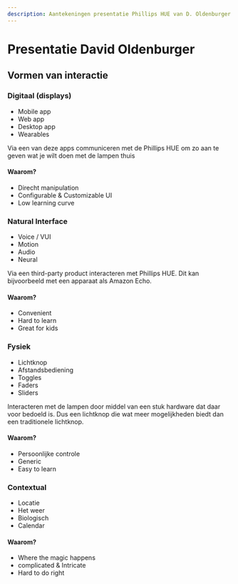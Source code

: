 ```yaml
---
description: Aantekeningen presentatie Phillips HUE van D. Oldenburger.
---
```


# Presentatie David Oldenburger

## Vormen van interactie

### Digitaal \(displays\)

* Mobile app
* Web app
* Desktop app
* Wearables

Via een van deze apps communiceren met de Phillips HUE om zo aan te geven wat je wilt doen met de lampen thuis

#### Waarom?

* Direcht manipulation
* Configurable & Customizable UI
* Low learning curve

### Natural Interface

* Voice / VUI
* Motion
* Audio
* Neural

Via een third-party product interacteren met Phillips HUE. Dit kan bijvoorbeeld met een apparaat als Amazon Echo.

#### Waarom?

* Convenient 
* Hard to learn
* Great for kids

### Fysiek

* Lichtknop
* Afstandsbediening
* Toggles
* Faders
* Sliders

Interacteren met de lampen door middel van een stuk hardware dat daar voor bedoeld is. Dus een lichtknop die wat meer mogelijkheden biedt dan een traditionele lichtknop. 

#### Waarom?

* Persoonlijke controle
* Generic
* Easy to learn

### Contextual

* Locatie
* Het weer
* Biologisch
* Calendar

#### Waarom?

* Where the magic happens
* complicated & Intricate
* Hard to do right

